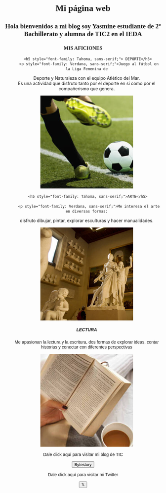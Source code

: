 <html>
<body style="background-image: url('abstract-rainbow-6296890.jpg');
 background-repeat: no-repeat; 
 background-size: cover; 
 background-position: center;">
<head>  
 <center> <h1 style="font-family: Copperplate, Papyrus, fantasy;">Mi página web</h1>

  
<h2 style="font-family: Copperplate, Papyrus, fantasy;">Hola bienvenidos a mi blog soy Yasmine estudiante de 2º Bachillerato y alumna de TIC2 en el IEDA</h2>
  
  <h3 style="font-family: Copperplate, Papyrus, fantasy;">MIS AFICIONES</h3>
 
  
  <center> 
  <ul>
 
     <h5 style="font-family: Tahoma, sans-serif;"> DEPORTE</h5>
      <p style="font-family: Verdana, sans-serif;">Juego al fútbol en la Liga Femenina de
Deporte y Naturaleza con el equipo
Atlético del Mar. <br> Es una actividad que
disfruto tanto por el deporte en sí como
por el compañerismo que genera. </br> </p>  <center><img src="oie_IyJGlSTt8HzN.jpg" 
style="width: 300px; height: 300px; object-fit: cover;"></center>
   
      
     <h5 style="font-family: Tahoma, sans-serif;">ARTE</h5>
	
      <p style="font-family: Verdana, sans-serif;">Me interesa el arte en diversas formas:
disfruto dibujar, pintar, explorar esculturas
y hacer manualidades.</p> <center> <img src="oie_t1cBrH3tBNEs.jpg"
style="width: 300px; height: 300px; object-fit: cover;"> </center>
   
<h5 style="font-family: Tahoma, sans-serif;"> LECTURA</h5>
      <p style="font-family: Verdana, sans-serif;">Me apasionan la lectura y la escritura, dos
formas de explorar ideas, contar historias
y conectar con diferentes perspectivas </p> <center><img src="oie_od9VYK9XMXGx.jpg"
style="width: 300px; height: 300px; object-fit: cover;"></center>
  
  </ul>
  </center>
  <p style="font-family: Tahoma, sans-serif;">Dale click aquí para visitar mi blog de TIC</p>
  <p style="font-family: Verdana, sans-serif;"><a href="https://bytestory1.wordpress.com/"><button>Bytestory</button></a></p>
  <p style="font-family: Tahoma, sans-serif;">Dale click aquí para visitar mi Twitter </p>
  <p><a href="https://x.com/ByteStory_"><button>𝕏</button></a></p>
